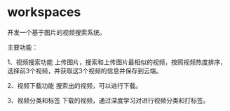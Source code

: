 # workspaces

开发一个基于图片的视频搜索系统。

主要功能：

1、视频搜索功能
上传图片，搜索和上传图片最相似的视频，按照视频热度排序，选择前3个视频，并获取这3个视频的信息并保存到云端。

2、视频下载功能
搜索出的视频，可以进行下载。

3、视频分类和标签
下载的视频，通过深度学习对进行视频分类和打标签。

